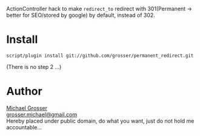 ActionController hack to make `redirect_to` redirect with 301(Permanent -> better for SEO/stored by google) by default, instead of 302.

Install
=======
    script/plugin install git://github.com/grosser/permanent_redirect.git

(There is no step 2 ...)

Author
======
[Michael Grosser](http://pragmatig.wordpress.com)  
grosser.michael@gmail.com  
Hereby placed under public domain, do what you want, just do not hold me accountable...
